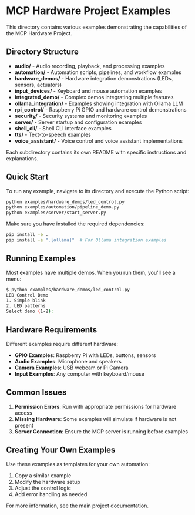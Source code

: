 # MCP Hardware Project Examples

This directory contains various examples demonstrating the capabilities of the MCP Hardware Project.

## Directory Structure

- **audio/** - Audio recording, playback, and processing examples
- **automation/** - Automation scripts, pipelines, and workflow examples
- **hardware_demos/** - Hardware integration demonstrations (LEDs, sensors, actuators)
- **input_devices/** - Keyboard and mouse automation examples
- **integrated_demo/** - Complex demos integrating multiple features
- **ollama_integration/** - Examples showing integration with Ollama LLM
- **rpi_control/** - Raspberry Pi GPIO and hardware control demonstrations
- **security/** - Security systems and monitoring examples
- **server/** - Server startup and configuration examples
- **shell_cli/** - Shell CLI interface examples
- **tts/** - Text-to-speech examples
- **voice_assistant/** - Voice control and voice assistant implementations

Each subdirectory contains its own README with specific instructions and explanations.

## Quick Start

To run any example, navigate to its directory and execute the Python script:

```bash
python examples/hardware_demos/led_control.py
python examples/automation/pipeline_demo.py
python examples/server/start_server.py
```

Make sure you have installed the required dependencies:
```bash
pip install -e .
pip install -e ".[ollama]"  # For Ollama integration examples
```

## Running Examples

Most examples have multiple demos. When you run them, you'll see a menu:

```bash
$ python examples/hardware_demos/led_control.py
LED Control Demo
1. Simple blink
2. LED patterns
Select demo (1-2): 
```

## Hardware Requirements

Different examples require different hardware:

- **GPIO Examples**: Raspberry Pi with LEDs, buttons, sensors
- **Audio Examples**: Microphone and speakers
- **Camera Examples**: USB webcam or Pi Camera
- **Input Examples**: Any computer with keyboard/mouse

## Common Issues

1. **Permission Errors**: Run with appropriate permissions for hardware access
2. **Missing Hardware**: Some examples will simulate if hardware is not present
3. **Server Connection**: Ensure the MCP server is running before examples

## Creating Your Own Examples

Use these examples as templates for your own automation:

1. Copy a similar example
2. Modify the hardware setup
3. Adjust the control logic
4. Add error handling as needed

For more information, see the main project documentation.
